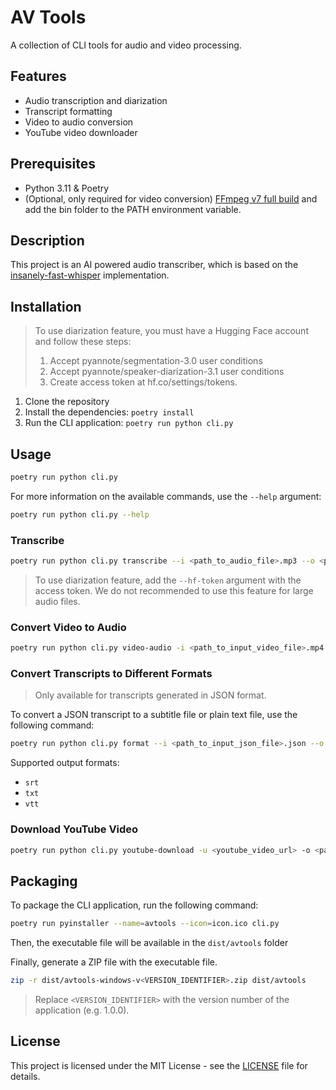 # AV Tools

A collection of CLI tools for audio and video processing.

## Features

- Audio transcription and diarization
- Transcript formatting
- Video to audio conversion
- YouTube video downloader

## Prerequisites

- Python 3.11 & Poetry
- (Optional, only required for video conversion) [FFmpeg v7 full build](https://www.gyan.dev/ffmpeg/builds/ffmpeg-release-full.7z) and add the bin folder to the PATH environment variable.

## Description

This project is an AI powered audio transcriber, which is based on the [insanely-fast-whisper](https://github.com/Vaibhavs10/insanely-fast-whisper) implementation.

## Installation

> To use diarization feature, you must have a Hugging Face account and follow these steps:
> 1. Accept pyannote/segmentation-3.0 user conditions
> 2. Accept pyannote/speaker-diarization-3.1 user conditions
> 3. Create access token at hf.co/settings/tokens.

1. Clone the repository
2. Install the dependencies: `poetry install`
3. Run the CLI application: `poetry run python cli.py`

## Usage

```bash
poetry run python cli.py
```

For more information on the available commands, use the `--help` argument:

```bash
poetry run python cli.py --help
```

### Transcribe

```bash
poetry run python cli.py transcribe --i <path_to_audio_file>.mp3 --o <path_to_output_file>.json
```

> To use diarization feature, add the `--hf-token` argument with the access token. We do not recommended to use this feature for large audio files.

### Convert Video to Audio

```bash
poetry run python cli.py video-audio -i <path_to_input_video_file>.mp4 -o <path_to_output_audio_file>.mp3
```

### Convert Transcripts to Different Formats

> Only available for transcripts generated in JSON format.

To convert a JSON transcript to a subtitle file or plain text file, use the following command:

```bash
poetry run python cli.py format --i <path_to_input_json_file>.json --o <path_to_output_file>.srt
```

Supported output formats:
- `srt`
- `txt`
- `vtt`

### Download YouTube Video

```bash
poetry run python cli.py youtube-download -u <youtube_video_url> -o <path_to_output_file>.mp4
```

## Packaging

To package the CLI application, run the following command:

```bash
poetry run pyinstaller --name=avtools --icon=icon.ico cli.py
```

Then, the executable file will be available in the `dist/avtools` folder

Finally, generate a ZIP file with the executable file.

```bash
zip -r dist/avtools-windows-v<VERSION_IDENTIFIER>.zip dist/avtools
```

> Replace `<VERSION_IDENTIFIER>` with the version number of the application (e.g. 1.0.0).

## License

This project is licensed under the MIT License - see the [LICENSE](LICENSE) file for details.
